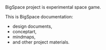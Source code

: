 BigSpace project is experimental space game.

This is BigSpace documentation:
- design documents,
- conceptart,
- mindmaps,
- and other project materials.